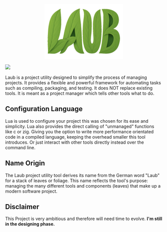 <br>
<div align="center">
  <img src="./logo_edit.png" alt="Laub Logo" style="height:auto; width:50%;"/>
</div>

![](https://img.shields.io/badge/-Work%20in%20Progress-f00?style=for-the-badge)

Laub is a project utility designed to simplify the process of managing projects.
It provides a flexible and powerful framework for automating tasks such as compiling, packaging, and testing.
It does NOT replace existing tools.
It is meant as a project manager which tells other tools what to do.

## Configuration Language
Lua is used to configure your project this was chosen for its ease and simplicity.
Lua also provides the direct calling of "unmanaged" functions like c or zig.
Giving you the option to write more performance orientated code in a compiled language,
keeping the overhead smaller this tool introduces.
Or just interact with other tools directly instead over the command line.

## Name Origin
The Laub project utility tool derives its name from the German word "Laub" for a stack of leaves or foliage.
This name reflects the tool's purpose: managing the many different tools and components (leaves) that make up a modern software project.

## Disclaimer
This Project is very ambitious and therefore will need time to evolve.
**I'm still in the designing phase.**
